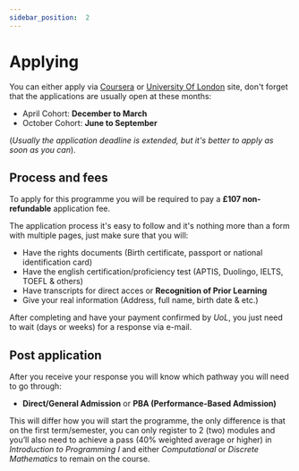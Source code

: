 ```yaml
---
sidebar_position:  2
---
```


  
# Applying
  
You can either apply via [Coursera](https://www.coursera.org/degrees/bachelor-of-science-computer-science-london) or [University Of London](https://www.london.ac.uk/study/courses/undergraduate/bsc-computer-science#apply) site, don't forget that the applications are usually open at these months:

- April Cohort: **December to March**
- October Cohort:  **June to September**

(*Usually the application deadline is extended, but it's better to apply as soon as you can*).

## Process and fees

 To apply for this programme you will be required to pay a **£107 non-refundable** application fee.

The application process it's easy to follow and it's nothing more than a form with multiple pages, just make sure that you will:

- Have the rights documents (Birth certificate, passport or national identification card)
- Have the english certification/proficiency test (APTIS, Duolingo, IELTS, TOEFL & others)
- Have transcripts for direct acces or **Recognition of Prior Learning**
- Give your real information (Address, full name, birth date & etc.)

After completing and have your payment confirmed by *UoL*, you just need to wait (days or weeks) for a response via e-mail.

## Post application

After you receive your response you will know which pathway you will need to go through:

- **Direct/General Admission** or **PBA (Performance-Based Admission)**
  
This will differ how you will start the programme, the only difference is that on the first term/semester, you can only register to 2 (two) modules and you’ll also need to achieve a pass (40% weighted average or higher) in *Introduction to Programming I* and either *Computational* or *Discrete Mathematics* to remain on the course.
